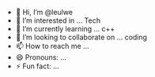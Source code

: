 - 👋 Hi, I’m @leulwe
- 👀 I’m interested in ... Tech
- 🌱 I’m currently learning ... c++
- 💞️ I’m looking to collaborate on ... coding
- 📫 How to reach me ...
- 😄 Pronouns: ...
- ⚡ Fun fact: ...

<!---
leulwe/leulwe is a ✨ special ✨ repository because its `README.md` (this file) appears on your GitHub profile.
You can click the Preview link to take a look at your changes.
--->
